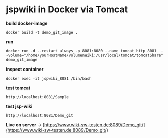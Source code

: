 # jspwiki in Docker via Tomcat

__build docker-image__
```
docker build -t demo_git_image .
```

__run__
```
docker run -d --restart always -p 8081:8080 --name tomcat_http_8081  --volume="/home/yourHostName/volumenWiki:/usr/local/tomcat/tomcatShare" demo_git_image
```

__inspect container__
```
docker exec -it jspwiki_8081 /bin/bash
```

__test tomcat__
```
http://localhost:8081/Sample
```

__test jsp-wiki__
```
http://localhost:8081/Demo_git
```

__Live on server__ ->  [https://www.wiki-sw-testen.de:8089/Demo_git/](https://www.wiki-sw-testen.de:8089/Demo_git/)
